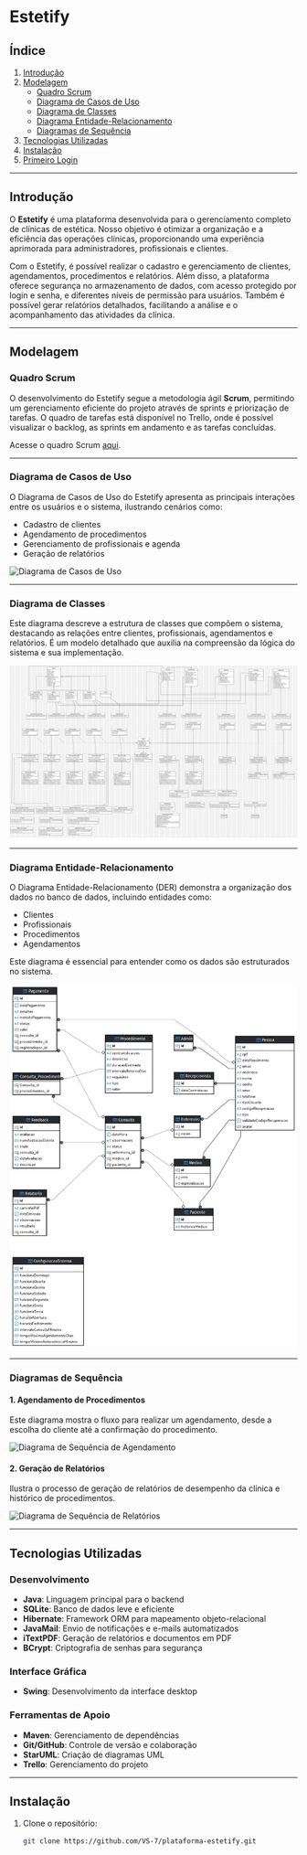 # Estetify

## Índice
1. [Introdução](#introdução)
2. [Modelagem](#modelagem)
    - [Quadro Scrum](#quadro-scrum)
    - [Diagrama de Casos de Uso](#diagrama-de-casos-de-uso)
    - [Diagrama de Classes](#diagrama-de-classes)
    - [Diagrama Entidade-Relacionamento](#diagrama-entidade-relacionamento)
    - [Diagramas de Sequência](#diagramas-de-sequência)
3. [Tecnologias Utilizadas](#tecnologias-utilizadas)
4. [Instalação](#instalação)
5. [Primeiro Login](#primeiro-login)

---

## Introdução

O **Estetify** é uma plataforma desenvolvida para o gerenciamento completo de clínicas de estética. Nosso objetivo é otimizar a organização e a eficiência das operações clínicas, proporcionando uma experiência aprimorada para administradores, profissionais e clientes.

Com o Estetify, é possível realizar o cadastro e gerenciamento de clientes, agendamentos, procedimentos e relatórios. Além disso, a plataforma oferece segurança no armazenamento de dados, com acesso protegido por login e senha, e diferentes níveis de permissão para usuários. Também é possível gerar relatórios detalhados, facilitando a análise e o acompanhamento das atividades da clínica.

---

## Modelagem

### Quadro Scrum

O desenvolvimento do Estetify segue a metodologia ágil **Scrum**, permitindo um gerenciamento eficiente do projeto através de sprints e priorização de tarefas. O quadro de tarefas está disponível no Trello, onde é possível visualizar o backlog, as sprints em andamento e as tarefas concluídas.

Acesse o quadro Scrum [aqui](https://trello.com/invite/b/670e74754ad3442f24634e35/ATTIdc5159a42914a0ad99b494a518cd1b0bA314F45A/2024-12-13-tcc).

---

### Diagrama de Casos de Uso

O Diagrama de Casos de Uso do Estetify apresenta as principais interações entre os usuários e o sistema, ilustrando cenários como:
- Cadastro de clientes
- Agendamento de procedimentos
- Gerenciamento de profissionais e agenda
- Geração de relatórios

![Diagrama de Casos de Uso](./docs/estetifyDiagramaUso.png)

---

### Diagrama de Classes

Este diagrama descreve a estrutura de classes que compõem o sistema, destacando as relações entre clientes, profissionais, agendamentos e relatórios. É um modelo detalhado que auxilia na compreensão da lógica do sistema e sua implementação.

![Diagrama de Classes](./docs/estetifyDiagramaClasses.jpg)

---

### Diagrama Entidade-Relacionamento

O Diagrama Entidade-Relacionamento (DER) demonstra a organização dos dados no banco de dados, incluindo entidades como:
- Clientes
- Profissionais
- Procedimentos
- Agendamentos

Este diagrama é essencial para entender como os dados são estruturados no sistema.

![Diagrama Entidade-Relacionamento](./docs/estetifyDiagramaER.png)

---

### Diagramas de Sequência

#### 1. Agendamento de Procedimentos
Este diagrama mostra o fluxo para realizar um agendamento, desde a escolha do cliente até a confirmação do procedimento.

![Diagrama de Sequência de Agendamento](./docs/diagramaSequenciaAgendamento.png)

#### 2. Geração de Relatórios
Ilustra o processo de geração de relatórios de desempenho da clínica e histórico de procedimentos.

![Diagrama de Sequência de Relatórios](./docs/diagramaSequenciaRelatorios.png)

---

## Tecnologias Utilizadas

### Desenvolvimento
- **Java**: Linguagem principal para o backend
- **SQLite**: Banco de dados leve e eficiente
- **Hibernate**: Framework ORM para mapeamento objeto-relacional
- **JavaMail**: Envio de notificações e e-mails automatizados
- **iTextPDF**: Geração de relatórios e documentos em PDF
- **BCrypt**: Criptografia de senhas para segurança

### Interface Gráfica
- **Swing**: Desenvolvimento da interface desktop

### Ferramentas de Apoio
- **Maven**: Gerenciamento de dependências
- **Git/GitHub**: Controle de versão e colaboração
- **StarUML**: Criação de diagramas UML
- **Trello**: Gerenciamento do projeto

---

## Instalação

1. Clone o repositório:
   ```bash
   git clone https://github.com/VS-7/plataforma-estetify.git
